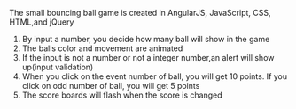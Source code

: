 The small bouncing ball game is created in AngularJS, JavaScript, CSS, HTML,and jQuery

1. By input a number, you decide how many ball will show in the game
2. The balls color and movement are animated
3. If the input is not a number or not a integer number,an alert will show up(input validation)
4. When you click on the event number of ball, you will get 10 points. If you click on odd number of ball, you will get 5 points
5. The score boards will flash when the score is changed

